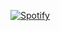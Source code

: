 [![Spotify](https://github-readme-spotify-eight.vercel.app/api/spotify?background_color=0d1117&border_color=ffffff)](https://open.spotify.com/user/21u7eevmqmwsjhi3uxqfko4zq)
